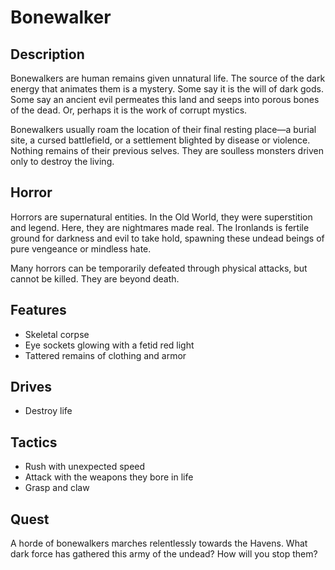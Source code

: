 # Bonewalker

## Description
Bonewalkers are human remains given unnatural life. The source of the dark energy that animates them is a mystery. Some say it is the will of dark gods. Some say an ancient evil permeates this land and seeps into porous bones of the dead. Or, perhaps it is the work of corrupt mystics.

Bonewalkers usually roam the location of their final resting place—a burial site, a cursed battlefield, or a settlement blighted by disease or violence. Nothing remains of their previous selves. They are soulless monsters driven only to destroy the living.

## Horror
Horrors are supernatural entities. In the Old World, they were superstition and legend. Here, they are nightmares made real. The Ironlands is fertile ground for darkness and evil to take hold, spawning these undead beings of pure vengeance or mindless hate.

Many horrors can be temporarily defeated through physical attacks, but cannot be killed. They are beyond death.

## Features
 - Skeletal corpse
 - Eye sockets glowing with a fetid red light
 - Tattered remains of clothing and armor

## Drives
 - Destroy life

## Tactics
 - Rush with unexpected speed
 - Attack with the weapons they bore in life
 - Grasp and claw

## Quest
A horde of bonewalkers marches relentlessly towards the Havens. What dark force has gathered this army of the undead? How will you stop them?



